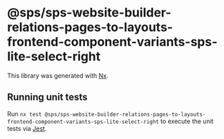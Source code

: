 # @sps/sps-website-builder-relations-pages-to-layouts-frontend-component-variants-sps-lite-select-right

This library was generated with [Nx](https://nx.dev).

## Running unit tests

Run `nx test @sps/sps-website-builder-relations-pages-to-layouts-frontend-component-variants-sps-lite-select-right` to execute the unit tests via [Jest](https://jestjs.io).
